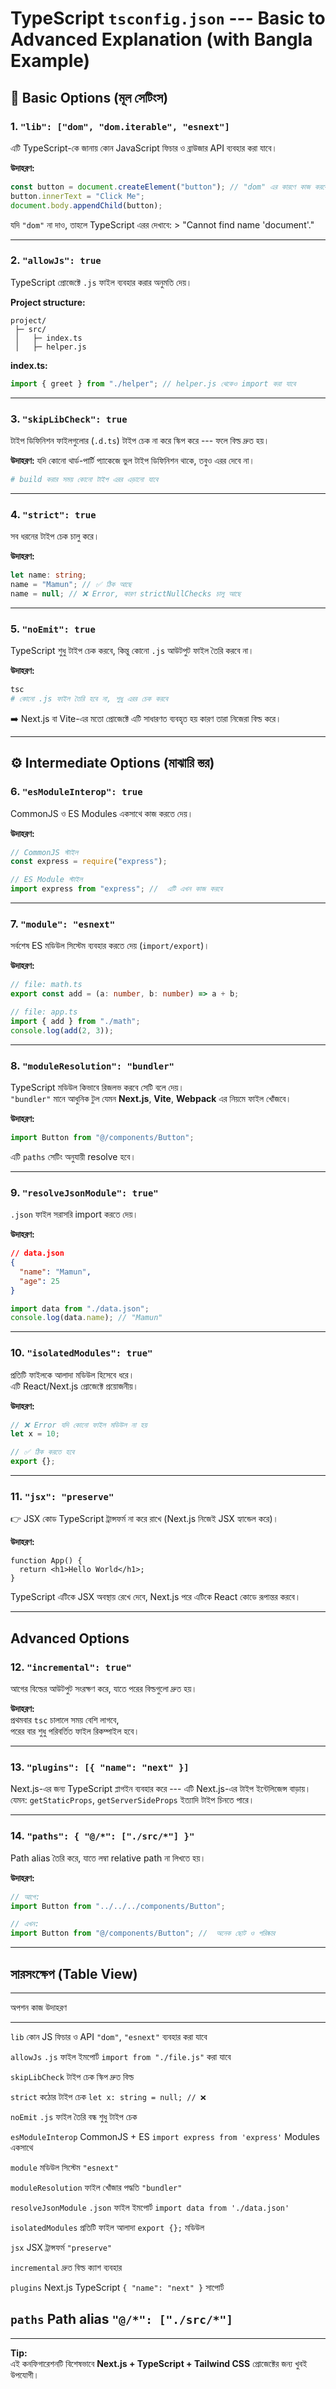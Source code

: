 #  TypeScript `tsconfig.json` --- Basic to Advanced Explanation (with Bangla Example)


## 🧩 **Basic Options (মূল সেটিংস)**

### 1. `"lib": ["dom", "dom.iterable", "esnext"]`

 এটি TypeScript-কে জানায় কোন JavaScript ফিচার ও ব্রাউজার API ব্যবহার
করা যাবে।

**উদাহরণ:**

``` ts
const button = document.createElement("button"); // "dom" এর কারণে কাজ করবে
button.innerText = "Click Me";
document.body.appendChild(button);
```

যদি `"dom"` না দাও, তাহলে TypeScript এরর দেখাবে: \> "Cannot find name
'document'."

------------------------------------------------------------------------

### 2. `"allowJs": true`

 TypeScript প্রোজেক্টে `.js` ফাইল ব্যবহার করার অনুমতি দেয়।

**Project structure:**

    project/
     ├─ src/
     │   ├─ index.ts
     │   ├─ helper.js

**index.ts:**

``` ts
import { greet } from "./helper"; // helper.js থেকেও import করা যাবে
```

------------------------------------------------------------------------

###  3. `"skipLibCheck": true`

টাইপ ডিফিনিশন ফাইলগুলোর (`.d.ts`) টাইপ চেক না করে স্কিপ করে --- ফলে
বিল্ড দ্রুত হয়।

**উদাহরণ:** যদি কোনো থার্ড-পার্টি প্যাকেজে ভুল টাইপ ডিফিনিশন থাকে, তবুও
এরর দেবে না।

``` bash
# build করার সময় কোনো টাইপ এরর এড়ানো যাবে
```

------------------------------------------------------------------------

### 4. `"strict": true`
 সব ধরনের টাইপ চেক চালু করে।

**উদাহরণ:**

``` ts
let name: string;
name = "Mamun"; // ✅ ঠিক আছে
name = null; // ❌ Error, কারণ strictNullChecks চালু আছে
```

------------------------------------------------------------------------

### 5. `"noEmit": true`

 TypeScript শুধু টাইপ চেক করবে, কিন্তু কোনো `.js` আউটপুট ফাইল তৈরি
করবে না।

**উদাহরণ:**

``` bash
tsc
# কোনো .js ফাইল তৈরি হবে না, শুধু এরর চেক করবে
```

➡️ Next.js বা Vite-এর মতো প্রোজেক্টে এটি সাধারণত ব্যবহৃত হয় কারণ তারা
নিজেরা বিল্ড করে।

------------------------------------------------------------------------

## ⚙️ **Intermediate Options (মাঝারি স্তর)**

### 6. `"esModuleInterop": true`

CommonJS ও ES Modules একসাথে কাজ করতে দেয়।

**উদাহরণ:**

``` ts
// CommonJS স্টাইল
const express = require("express");

// ES Module স্টাইল
import express from "express"; //  এটি এখন কাজ করবে
```

------------------------------------------------------------------------

### 7. `"module": "esnext"`

 সর্বশেষ ES মডিউল সিস্টেম ব্যবহার করতে দেয় (`import/export`)।

**উদাহরণ:**

``` ts
// file: math.ts
export const add = (a: number, b: number) => a + b;

// file: app.ts
import { add } from "./math";
console.log(add(2, 3));
```

------------------------------------------------------------------------

### 8. `"moduleResolution": "bundler"`

 TypeScript মডিউল কিভাবে রিজলভ করবে সেটি বলে দেয়।\
`"bundler"` মানে আধুনিক টুল যেমন **Next.js**, **Vite**, **Webpack** এর
নিয়মে ফাইল খোঁজবে।

**উদাহরণ:**

``` ts
import Button from "@/components/Button";
```

এটি `paths` সেটিং অনুযায়ী resolve হবে।

------------------------------------------------------------------------

### 9. `"resolveJsonModule": true"`

`.json` ফাইল সরাসরি import করতে দেয়।

**উদাহরণ:**

``` json
// data.json
{
  "name": "Mamun",
  "age": 25
}
```

``` ts
import data from "./data.json";
console.log(data.name); // "Mamun"
```

------------------------------------------------------------------------

###  10. `"isolatedModules": true"`

 প্রতিটি ফাইলকে আলাদা মডিউল হিসেবে ধরে।\
এটি React/Next.js প্রোজেক্টে প্রয়োজনীয়।

**উদাহরণ:**

``` ts
// ❌ Error যদি কোনো ফাইল মডিউল না হয়
let x = 10;

// ✅ ঠিক করতে হবে
export {};
```

------------------------------------------------------------------------

###  11. `"jsx": "preserve"`

👉 JSX কোড TypeScript ট্রান্সফর্ম না করে রাখে (Next.js নিজেই JSX
হ্যান্ডেল করে)।

**উদাহরণ:**

``` tsx
function App() {
  return <h1>Hello World</h1>;
}
```

TypeScript এটিকে JSX অবস্থায় রেখে দেবে, Next.js পরে এটিকে React কোডে
রূপান্তর করবে।

------------------------------------------------------------------------

## **Advanced Options**

### 12. `"incremental": true"`

আগের বিল্ডের আউটপুট সংরক্ষণ করে, যাতে পরের বিল্ডগুলো দ্রুত হয়।

**উদাহরণ:**\
প্রথমবার `tsc` চালালে সময় বেশি লাগবে,\
পরের বার শুধু পরিবর্তিত ফাইল রিকম্পাইল হবে।

------------------------------------------------------------------------

### 13. `"plugins": [{ "name": "next" }]`

 Next.js-এর জন্য TypeScript প্লাগইন ব্যবহার করে --- এটি Next.js-এর
টাইপ ইন্টেলিজেন্স বাড়ায়।\
যেমন: `getStaticProps`, `getServerSideProps` ইত্যাদি টাইপ চিনতে পারে।

------------------------------------------------------------------------

### 14. `"paths": { "@/*": ["./src/*"] }"`

 Path alias তৈরি করে, যাতে লম্বা relative path না লিখতে হয়।

**উদাহরণ:**

``` ts
// আগে:
import Button from "../../../components/Button";

// এখন:
import Button from "@/components/Button"; //  অনেক ছোট ও পরিষ্কার
```

------------------------------------------------------------------------

##  **সারসংক্ষেপ (Table View)**

  -----------------------------------------------------------------------------
  অপশন                  কাজ                  উদাহরণ
  --------------------- -------------------- ----------------------------------
  `lib`                 কোন JS ফিচার ও API   `"dom"`, `"esnext"`
                        ব্যবহার করা যাবে     

  `allowJs`             `.js` ফাইল ইমপোর্ট   `import from "./file.js"`
                        করা যাবে             

  `skipLibCheck`        টাইপ চেক স্কিপ       দ্রুত বিল্ড

  `strict`              কঠোর টাইপ চেক        `let x: string = null; // ❌`

  `noEmit`              `.js` ফাইল তৈরি বন্ধ শুধু টাইপ চেক

  `esModuleInterop`     CommonJS + ES        `import express from 'express'`
                        Modules একসাথে       

  `module`              মডিউল সিস্টেম        `"esnext"`

  `moduleResolution`    ফাইল খোঁজার পদ্ধতি   `"bundler"`

  `resolveJsonModule`   `.json` ফাইল ইমপোর্ট `import data from './data.json'`

  `isolatedModules`     প্রতিটি ফাইল আলাদা   `export {};`
                        মডিউল                

  `jsx`                 JSX ট্রান্সফর্ম      `"preserve"`

  `incremental`         দ্রুত বিল্ড          ক্যাশ ব্যবহার

  `plugins`             Next.js TypeScript   `{ "name": "next" }`
                        সাপোর্ট              

  `paths`               Path alias           `"@/*": ["./src/*"]`
  -----------------------------------------------------------------------------

------------------------------------------------------------------------

 **Tip:**\
এই কনফিগারেশনটি বিশেষভাবে **Next.js + TypeScript + Tailwind CSS**
প্রোজেক্টের জন্য খুবই উপযোগী।
